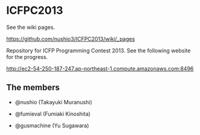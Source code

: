 ICFPC2013
=========
See the wiki pages.

https://github.com/nushio3/ICFPC2013/wiki/_pages

Repository for ICFP Programming Contest 2013. See the following website for the progress.

http://ec2-54-250-187-247.ap-northeast-1.compute.amazonaws.com:8496

The members
-----------

- @nushio (Takayuki Muranushi)

- @fumieval (Fumiaki Kinoshita)

- @gusmachine (Yu Sugawara)
